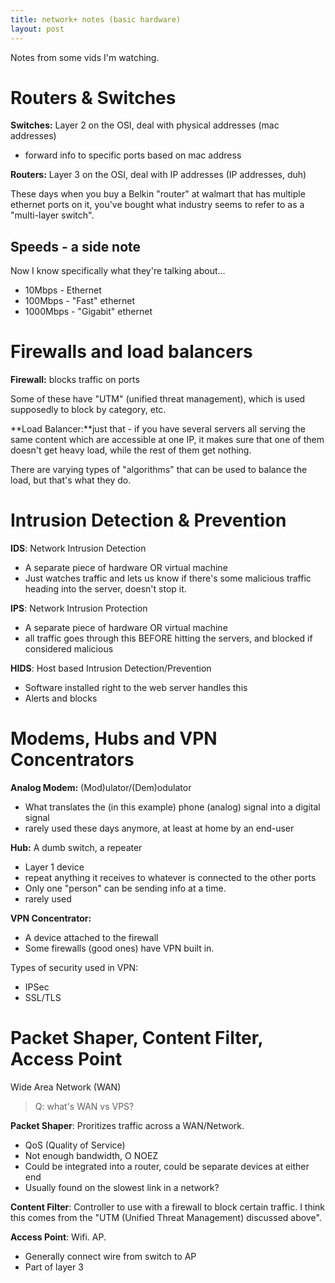```yaml
---
title: network+ notes (basic hardware)
layout: post
---
```

Notes from some vids I'm watching. 

Routers & Switches
===

**Switches:** Layer 2 on the OSI, deal with physical addresses (mac addresses)

 * forward info to specific ports based on mac address

**Routers:** Layer 3 on the OSI, deal with IP addresses (IP addresses, duh)

These days when you buy a Belkin "router" at walmart that has multiple ethernet ports on it, you've bought what industry seems to refer to as a "multi-layer switch". 

Speeds - a side note
---

Now I know specifically what they're talking about...

 * 10Mbps - Ethernet
 * 100Mbps - "Fast" ethernet
 * 1000Mbps - "Gigabit" ethernet


Firewalls and load balancers
===

**Firewall:** blocks traffic on ports

Some of these have "UTM" (unified threat management), which is used supposedly to block by category, etc. 


**Load Balancer:**just that - if you have several servers all serving the same content which are accessible at one IP, it makes sure that one of them doesn't get heavy load, while the rest of them get nothing. 

There are varying types of "algorithms" that can be used to balance the load, but that's what they do. 


Intrusion Detection & Prevention
===



**IDS**: Network Intrusion Detection

 * A separate piece of hardware OR virtual machine
 * Just watches traffic and lets us know if there's some malicious traffic heading into the server, doesn't stop it. 

**IPS**: Network Intrusion Protection

 * A separate piece of hardware OR virtual machine
 * all traffic goes through this BEFORE hitting the servers, and blocked if considered malicious

**HIDS**: Host based Intrusion Detection/Prevention

 * Software installed right to the web server handles this 
 * Alerts and blocks

Modems, Hubs and VPN Concentrators
===

**Analog Modem:** (Mod)ulator/(Dem)odulator

 * What translates the (in this example) phone (analog) signal into a digital signal
 * rarely used these days anymore, at least at home by an end-user

**Hub:** A dumb switch, a repeater

 * Layer 1 device
 * repeat anything it receives to whatever is connected to the other ports
 * Only one "person" can be sending info at a time. 
 * rarely used

**VPN Concentrator:**

 * A device attached to the firewall
 * Some firewalls (good ones) have VPN built in. 

Types of security used in VPN: 

 * IPSec
 * SSL/TLS


Packet Shaper, Content Filter, Access Point
===

Wide Area Network (WAN)

> Q: what's WAN vs VPS?

**Packet Shaper**: Proritizes traffic across a WAN/Network.  

 * QoS (Quality of Service)
 * Not enough bandwidth, O NOEZ
 * Could be integrated into a router, could be separate devices at either end
 * Usually found on the slowest link in a network? 

**Content Filter**: Controller to use with a firewall to block certain traffic. I think this comes from the "UTM (Unified Threat Management) discussed above". 

**Access Point**: Wifi. AP. 

 * Generally connect wire from switch to AP
 * Part of layer 3

 



